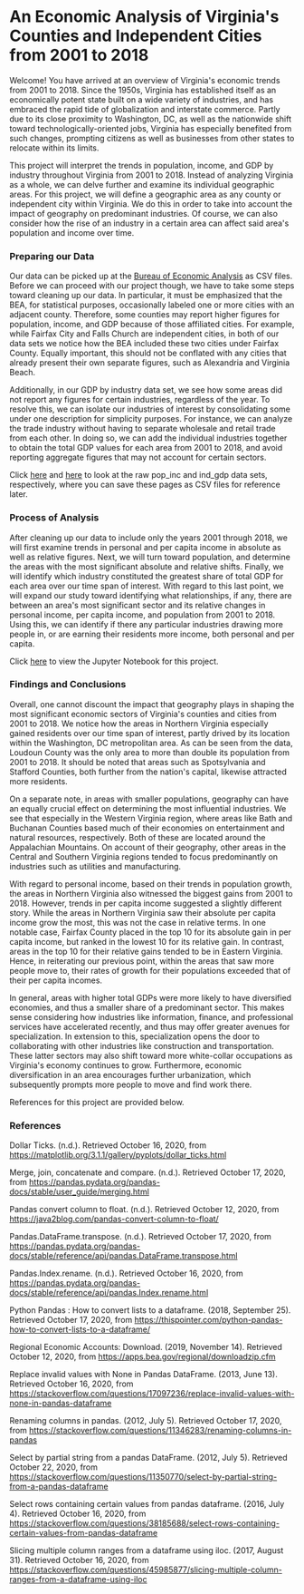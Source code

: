 # An Economic Analysis of Virginia's Counties and Independent Cities from 2001 to 2018

Welcome!  You have arrived at an overview of Virginia's economic trends from 2001 to 2018.  Since the 1950s, Virginia has established itself as an economically potent state built on a wide variety of industries, and has embraced the rapid tide of globalization and interstate commerce.  Partly due to its close proximity to Washington, DC, as well as the nationwide shift toward technologically-oriented jobs, Virginia has especially benefited from such changes, prompting citizens as well as businesses from other states to relocate within its limits.

This project will interpret the trends in population, income, and GDP by industry throughout Virginia from 2001 to 2018.  Instead of analyzing Virginia as a whole, we can delve further and examine its individual geographic areas.  For this project, we will define a geographic area as any county or independent city within Virginia.  We do this in order to take into account the impact of geography on predominant industries.  Of course, we can also consider how the rise of an industry in a certain area can affect said area's population and income over time.

### Preparing our Data

Our data can be picked up at the [Bureau of Economic Analysis](https://apps.bea.gov/regional/downloadzip.cfm) as CSV files.  Before we can proceed with our project though, we have to take some steps toward cleaning up our data.  In particular, it must be emphasized that the BEA, for statistical purposes, occasionally labeled one or more cities with an adjacent county.  Therefore, some counties may report higher figures for population, income, and GDP because of those affiliated cities.  For example, while Fairfax City and Falls Church are independent cities, in both of our data sets we notice how the BEA included these two cities under Fairfax County.  Equally important, this should not be conflated with any cities that already present their own separate figures, such as Alexandria and Virginia Beach. 

Additionally, in our GDP by industry data set, we see how some areas did not report any figures for certain industries, regardless of the year.  To resolve this, we can isolate our industries of interest by consolidating some under one description for simplicity purposes.  For instance, we can analyze the trade industry without having to separate wholesale and retail trade from each other.  In doing so, we can add the individual industries together to obtain the total GDP values for each area from 2001 to 2018, and avoid reporting aggregate figures that may not account for certain sectors.

Click [here](https://raw.githubusercontent.com/jvalle58/Valle-DATS-6103-Project-2/main/pop_inc.csv) and [here](https://raw.githubusercontent.com/jvalle58/Valle-DATS-6103-Project-2/main/ind_gdp.csv) to look at the raw pop_inc and ind_gdp data sets, respectively, where you can save these pages as CSV files for reference later.

### Process of Analysis

After cleaning up our data to include only the years 2001 through 2018, we will first examine trends in personal and per capita income in absolute as well as relative figures.  Next, we will turn toward population, and determine the areas with the most significant absolute and relative shifts.  Finally, we will identify which industry constituted the greatest share of total GDP for each area over our time span of interest.  With regard to this last point, we will expand our study toward identifying what relationships, if any, there are between an area's most significant sector and its relative changes in personal income, per capita income, and population from 2001 to 2018.  Using this, we can identify if there any particular industries drawing more people in, or are earning their residents more income, both personal and per capita.

Click [here](https://github.com/jvalle58/Valle-DATS-6103-Project-2/blob/main/DATS%206103%20-%20Individual%20Project%202%20-%20Joseph%20Valle.ipynb) to view the Jupyter Notebook for this project.

### Findings and Conclusions

Overall, one cannot discount the impact that geography plays in shaping the most significant economic sectors of Virginia's counties and cities from 2001 to 2018.  We notice how the areas in Northern Virginia especially gained residents over our time span of interest, partly drived by its location within the Washington, DC metropolitan area.  As can be seen from the data, Loudoun County was the only area to more than double its population from 2001 to 2018.  It should be noted that areas such as Spotsylvania and Stafford Counties, both further from the nation's capital, likewise attracted more residents.

On a separate note, in areas with smaller populations, geography can have an equally crucial effect on determining the most influential industries.  We see that especially in the Western Virginia region, where areas like Bath and Buchanan Counties based much of their economies on entertainment and natural resources, respectively.  Both of these are located around the Appalachian Mountains.  On account of their geography, other areas in the Central and Southern Virginia regions tended to focus predominantly on industries such as utilities and manufacturing.

With regard to personal income, based on their trends in population growth, the areas in Northern Virginia also witnessed the biggest gains from 2001 to 2018.  However, trends in per capita income suggested a slightly different story.  While the areas in Northern Virginia saw their absolute per capita income grow the most, this was not the case in relative terms.  In one notable case, Fairfax County placed in the top 10 for its absolute gain in per capita income, but ranked in the lowest 10 for its relative gain.  In contrast, areas in the top 10 for their relative gains tended to be in Eastern Virginia.  Hence, in reiterating our previous point, within the areas that saw more people move to, their rates of growth for their populations exceeded that of their per capita incomes.

In general, areas with higher total GDPs were more likely to have diversified economies, and thus a smaller share of a predominant sector.  This makes sense considering how industries like information, finance, and professional services have accelerated recently, and thus may offer greater avenues for specialization.  In extension to this, specialization opens the door to collaborating with other industries like construction and transportation.  These latter sectors may also shift toward more white-collar occupations as Virginia's economy continues to grow.  Furthermore, economic diversification in an area encourages further urbanization, which subsequently prompts more people to move and find work there.

References for this project are provided below.

### References

Dollar Ticks. (n.d.). Retrieved October 16, 2020, from https://matplotlib.org/3.1.1/gallery/pyplots/dollar_ticks.html

Merge, join, concatenate and compare. (n.d.). Retrieved October 17, 2020, from https://pandas.pydata.org/pandas-docs/stable/user_guide/merging.html

Pandas convert column to float. (n.d.). Retrieved October 12, 2020, from https://java2blog.com/pandas-convert-column-to-float/

Pandas.DataFrame.transpose. (n.d.). Retrieved October 17, 2020, from https://pandas.pydata.org/pandas-docs/stable/reference/api/pandas.DataFrame.transpose.html

Pandas.Index.rename. (n.d.). Retrieved October 16, 2020, from https://pandas.pydata.org/pandas-docs/stable/reference/api/pandas.Index.rename.html

Python Pandas : How to convert lists to a dataframe. (2018, September 25). Retrieved October 17, 2020, from https://thispointer.com/python-pandas-how-to-convert-lists-to-a-dataframe/

Regional Economic Accounts: Download. (2019, November 14). Retrieved October 12, 2020, from https://apps.bea.gov/regional/downloadzip.cfm

Replace invalid values with None in Pandas DataFrame. (2013, June 13). Retrieved October 16, 2020, from https://stackoverflow.com/questions/17097236/replace-invalid-values-with-none-in-pandas-dataframe

Renaming columns in pandas. (2012, July 5). Retrieved October 17, 2020, from https://stackoverflow.com/questions/11346283/renaming-columns-in-pandas

Select by partial string from a pandas DataFrame. (2012, July 5). Retrieved October 22, 2020, from https://stackoverflow.com/questions/11350770/select-by-partial-string-from-a-pandas-dataframe

Select rows containing certain values from pandas dataframe. (2016, July 4). Retrieved October 16, 2020, from https://stackoverflow.com/questions/38185688/select-rows-containing-certain-values-from-pandas-dataframe

Slicing multiple column ranges from a dataframe using iloc. (2017, August 31). Retrieved October 16, 2020, from https://stackoverflow.com/questions/45985877/slicing-multiple-column-ranges-from-a-dataframe-using-iloc
